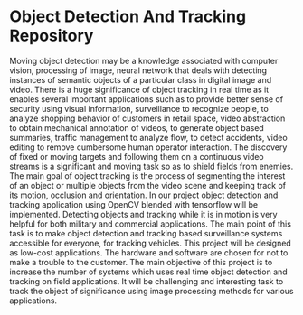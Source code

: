 # Object Detection And Tracking Repository

Moving object detection may be a knowledge associated with computer vision, processing of image, neural network that deals with detecting instances of semantic objects of a particular class in digital image and video. There is a huge significance of object tracking in real time as it enables several important applications such as to provide better sense of security using visual information, surveillance to recognize people, to analyze shopping behavior of customers in retail space, video abstraction to obtain mechanical annotation of videos, to generate object based summaries, traffic management to analyze flow, to detect accidents, video editing to remove cumbersome human operator interaction. The discovery of fixed or moving targets and following them on a continuous video streams is a significant and moving task so as to shield fields from enemies. The main goal of object tracking is the process of segmenting the interest of an object or multiple objects from the video scene and keeping track of its motion, occlusion and orientation. In our project object detection and tracking application using OpenCV blended with tensorflow will be implemented. Detecting objects and tracking while it is in motion is very helpful for both military and commercial applications. The main point of this task is to make object detection and tracking based surveillance systems accessible for everyone, for tracking vehicles. This project will be designed as low-cost applications. The hardware and software are chosen for not to make a trouble to the customer. The main objective of this project is to increase the number of systems which uses real time object detection and tracking on field applications. It will be challenging and interesting task to track the object of significance using image processing methods for various applications.



